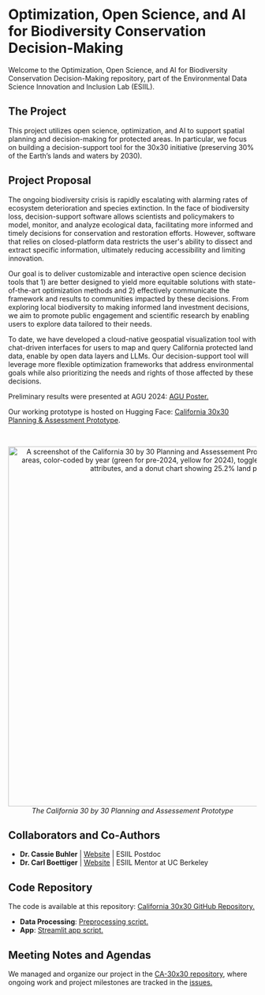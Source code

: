 # Optimization, Open Science, and AI for Biodiversity Conservation Decision-Making 

Welcome to the Optimization, Open Science, and AI for Biodiversity Conservation Decision-Making repository, part of the Environmental Data Science Innovation and Inclusion Lab (ESIIL). 

## The Project 
This project utilizes open science, optimization, and AI to support spatial planning and decision-making for protected areas. In particular, we focus on building a decision-support tool for the 30x30 initiative (preserving 30% of the Earth’s lands and waters by 2030).

## Project Proposal

The ongoing biodiversity crisis is rapidly escalating with alarming rates of ecosystem deterioration and species extinction. In the face of biodiversity loss, decision-support software allows scientists and policymakers to model, monitor, and analyze ecological data, facilitating more informed and timely decisions for conservation and restoration efforts. However, software that relies on closed-platform data restricts the user's ability to dissect and extract specific information, ultimately reducing accessibility and limiting innovation.

Our goal is to deliver customizable and interactive open science decision tools that 1) are better designed to yield more equitable solutions with state-of-the-art optimization methods and 2) effectively communicate the framework and results to communities impacted by these decisions. From exploring local biodiversity to making informed land investment decisions, we aim to promote public engagement and scientific research by enabling users to explore data tailored to their needs. 

To date, we have developed a cloud-native geospatial visualization tool with chat-driven interfaces for users to map and query California protected land data, enable by open data layers and LLMs. Our decision-support tool will leverage more flexible optimization frameworks that address environmental goals while also prioritizing the needs and rights of those affected by these decisions.

Preliminary results were presented at AGU 2024: [AGU Poster.](https://cassiebuhler.github.io/files/AGU24_poster_web_accessible.pdf)

Our working prototype is hosted on Hugging Face: [California 30x30 Planning & Assessment Prototype](https://huggingface.co/spaces/boettiger-lab/ca-30x30).

<br>
<p align="center">
<img width="730" alt="A screenshot of the California 30 by 30 Planning and Assessement Prototype with a map of protected areas, color-coded by year (green for pre-2024, yellow for 2024), toggles for grouping and filtering by attributes, and a donut chart showing 25.2% land protected." src="https://github.com/user-attachments/assets/94332e65-4506-479f-a75b-17387b98b023">
    <br><em>The California 30 by 30 Planning and Assessement Prototype</em>
</p>

## Collaborators and Co-Authors 

- **Dr. Cassie Buhler** | [Website](https://cassiebuhler.github.io/) |  ESIIL Postdoc
- **Dr. Carl Boettiger** | [Website](https://www.carlboettiger.info/) | ESIIL Mentor at UC Berkeley

## Code Repository

The code is available at this repository: [California 30x30 GitHub Repository.](https://github.com/boettiger-lab/ca-30x30)

- **Data Processing**: [Preprocessing script.](https://github.com/boettiger-lab/ca-30x30/blob/main/preprocess/preprocess.ipynb) 
- **App**: [Streamlit app script.](https://github.com/boettiger-lab/ca-30x30/blob/main/app/app.py)

## Meeting Notes and Agendas

We managed and organize our project in the [CA-30x30 repository](https://github.com/boettiger-lab/ca-30x30), where ongoing work and project milestones are tracked in the [issues.](https://github.com/boettiger-lab/ca-30x30/issues)


